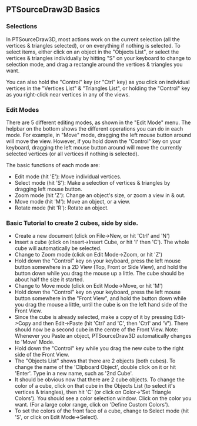 ## PTSourceDraw3D Basics

### Selections

In PTSourceDraw3D, most actions work on the current selection (all the vertices & triangles selected), or on everything if nothing is selected.
To select items, either click on an object in the "Objects List", or select the vertices & triangles individually by hitting "S" on your keyboard to change to selection mode, and drag a rectangle around the vertices & triangles you want.

You can also hold the "Control" key (or "Ctrl" key) as you click on individual vertices in the "Vertices List" & "Triangles List", or holding the "Control" key as you right-click near vertices in any of the views.

### Edit Modes

There are 5 different editing modes, as shown in the "Edit Mode" menu. The helpbar on the bottom shows the different operations you can do in each mode. For example, in "Move" mode, dragging the left mouse button around will move the view.
However, if you hold down the "Control" key on your keyboard, dragging the left mouse button around will move the currently selected vertices (or all vertices if nothing is selected).

The basic functions of each mode are:
* Edit mode (hit 'E'):	Move individual vertices.
* Select mode (hit 'S'):	Make a selection of vertices & triangles by dragging left mouse button.
* Zoom mode (hit 'Z'):	Change an object's size, or zoom a view in & out.
* Move mode (hit 'M'):	Move an object, or a view.
* Rotate mode (hit 'R'):	Rotate an object.

### Basic Tutorial to create 2 cubes, side by side.

* Create a new document (click on File->New, or hit 'Ctrl' and 'N')
* Insert a cube (click on Insert->Insert Cube, or hit 'I' then 'C'). The whole cube will automatically be selected.
* Change to Zoom mode (click on Edit Mode->Zoom, or hit 'Z')
* Hold down the "Control" key on your keyboard, press the left mouse button somewhere in a 2D View (Top, Front or Side View), and hold the button down while you drag the mouse up a little. The cube should be about half the size it started.
 * Change to Move mode (click on Edit Mode->Move, or hit 'M')
 * Hold down the "Control" key on your keyboard, press the left mouse button somewhere in the "Front View", and hold the button down while you drag the mouse a little, until the cube is on the left hand side of the Front View.
* Since the cube is already selected, make a copy of it by pressing Edit->Copy and then Edit->Paste (hit 'Ctrl' and 'C', then 'Ctrl' and 'V'). 
There should now be a second cube in the centre of the Front View. 
Note: Whenever you Paste an object, PTSourceDraw3D automatically changes to 'Move' Mode.
* Hold down the "Control" key while you drag the new cube to the right side of the Front View.
* The "Objects List" shows that there are 2 objects (both cubes). To change the name of the 'Clipboard Object', double click on it or hit 'Enter'. Type in a new name, such as '2nd Cube'.
* It should be obvious now that there are 2 cube objects. To change the color of a cube, click on that cube in the Objects List (to select it's vertices & triangles), then hit 'C' (or click on Color->'Set Triangle Colors'). You should see a color selection window. Click on the color you want. (For a large color range, click on 'Define Custom Colors').
* To set the colors of the front face of a cube, change to Select mode (hit 'S', or click on Edit Mode->Select).


